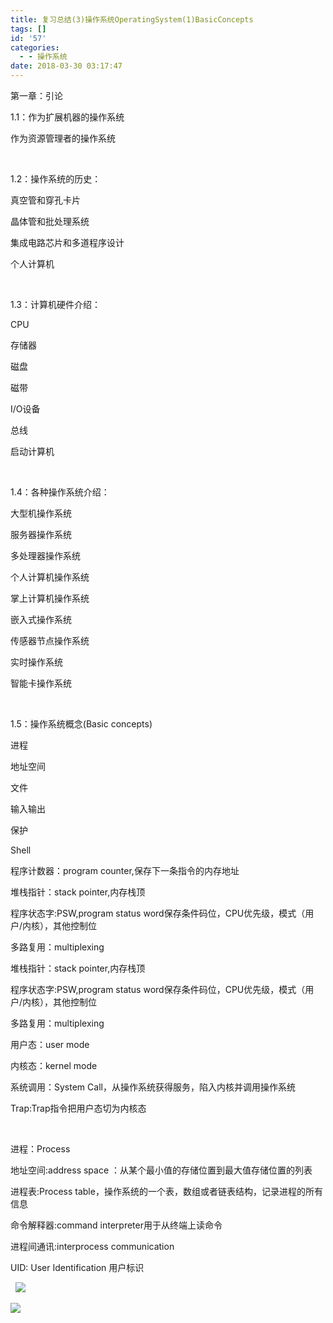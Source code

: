 ```yaml
---
title: 复习总结(3)操作系统OperatingSystem(1)BasicConcepts
tags: []
id: '57'
categories:
  - - 操作系统
date: 2018-03-30 03:17:47
---
```


第一章：引论

1.1：作为扩展机器的操作系统

作为资源管理者的操作系统

 

1.2：操作系统的历史：

真空管和穿孔卡片

晶体管和批处理系统

集成电路芯片和多道程序设计

个人计算机

 

1.3：计算机硬件介绍：

CPU

存储器

磁盘

磁带

I/O设备

总线

启动计算机

 

1.4：各种操作系统介绍：

大型机操作系统

服务器操作系统

多处理器操作系统

个人计算机操作系统

掌上计算机操作系统

嵌入式操作系统

传感器节点操作系统

实时操作系统

智能卡操作系统

 

1.5：操作系统概念(Basic concepts)

进程

地址空间

文件

输入输出

保护

Shell

程序计数器：program counter,保存下一条指令的内存地址

堆栈指针：stack pointer,内存栈顶

程序状态字:PSW,program status word保存条件码位，CPU优先级，模式（用户/内核），其他控制位

多路复用：multiplexing

堆栈指针：stack pointer,内存栈顶

程序状态字:PSW,program status word保存条件码位，CPU优先级，模式（用户/内核），其他控制位

多路复用：multiplexing

用户态：user mode

内核态：kernel mode

系统调用：System Call，从操作系统获得服务，陷入内核并调用操作系统

Trap:Trap指令把用户态切为内核态

 

进程：Process

地址空间:address space ：从某个最小值的存储位置到最大值存储位置的列表

进程表:Process table，操作系统的一个表，数组或者链表结构，记录进程的所有信息

命令解释器:command interpreter用于从终端上读命令

进程间通讯:interprocess communication

UID: User Identification 用户标识

  ![](http://makdon.me/wp-content/uploads/2018/03/7K6TIHIZ8NKZ09H5.png)  

![](http://makdon.me/wp-content/uploads/2018/03/KBO7D47SVJ2UUQD0PHHV.jpg)